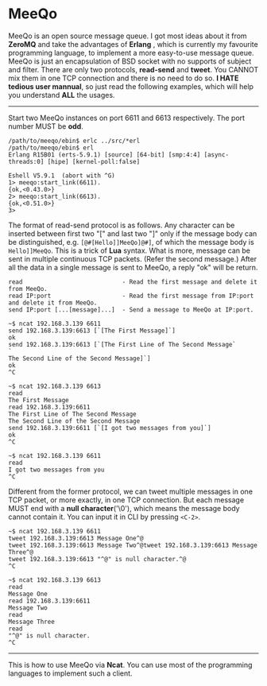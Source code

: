 MeeQo
=====

MeeQo is an open source message queue. I got most ideas about it from **ZeroMQ** and take the advantages of **Erlang** , which is currently my favourite programming language, to implement a more easy-to-use message queue. MeeQo is just an encapsulation of BSD socket with no supports of subject and filter. There are only two protocols, **read-send** and **tweet**. You CANNOT mix them in one TCP connection and there is no need to do so. **I HATE tedious user mannual**, so just read the following examples, which will help you understand **ALL** the usages.

*****
Start two MeeQo instances on port 6611 and 6613 respectively. The port number MUST be **odd**.

<pre><code>/path/to/meeqo/ebin$ erlc ../src/*erl
/path/to/meeqo/ebin$ erl
Erlang R15B01 (erts-5.9.1) [source] [64-bit] [smp:4:4] [async-threads:0] [hipe] [kernel-poll:false]<br />
Eshell V5.9.1  (abort with ^G)
1> meeqo:start_link(6611).
{ok,&lt;0.43.0&gt;}
2> meeqo:start_link(6613).
{ok,&lt;0.51.0&gt;}
3></pre></code>

The format of read-send protocol is as follows. Any character can be inserted between first two "[" and last two "]" only if the message body can be distinguished, e.g. <code>[@#[Hello]]MeeQo]@#]</code>, of which the message body is <code>Hello]]MeeQo</code>. This is a trick of <strong>Lua</strong> syntax. What is more, message can be sent in multiple continuous TCP packets. (Refer the second message.) After all the data in a single message is sent to MeeQo, a reply "ok" will be return.

<pre><code>read                            - Read the first message and delete it from MeeQo.
read IP:port                    - Read the first message from IP:port and delete it from MeeQo.
send IP:port [...[message]...]  - Send a message to MeeQo at IP:port.
</code></pre>

<pre><code>~$ ncat 192.168.3.139 6611
send 192.168.3.139:6613 [`[The First Message]`]
ok
send 192.168.3.139:6613 [`[The First Line of The Second Message`<br />`
The Second Line of the Second Message]`]
ok
^C</pre></code>

<pre><code>~$ ncat 192.168.3.139 6613
read
The First Message
read 192.168.3.139:6611
The First Line of The Second Message
The Second Line of the Second Message
send 192.168.3.139:6611 [`[I got two messages from you]`]
ok
^C</pre></code>

<pre><code>~$ ncat 192.168.3.139 6611
read
I got two messages from you
^C</pre></code>

Different from the former protocol, we can tweet multiple messages in one TCP packet, or more exactly, in one TCP connection. But each message MUST end with a **null character**('\0'), which means the message body cannot contain it. You can input it in CLI by pressing `<C-2>`.

<pre><code>~$ ncat 192.168.3.139 6611
tweet 192.168.3.139:6613 Message One^@
tweet 192.168.3.139:6613 Message Two^@tweet 192.168.3.139:6613 Message Three^@
tweet 192.168.3.139:6613 "^@" is null character.^@
^C</pre></code>

<pre><code>~$ ncat 192.168.3.139 6613
read
Message One
read 192.168.3.139:6611
Message Two
read
Message Three
read
"^@" is null character.
^C</pre></code>

***
This is how to use MeeQo via **Ncat**. You can use most of the programming languages to implement such a client.
